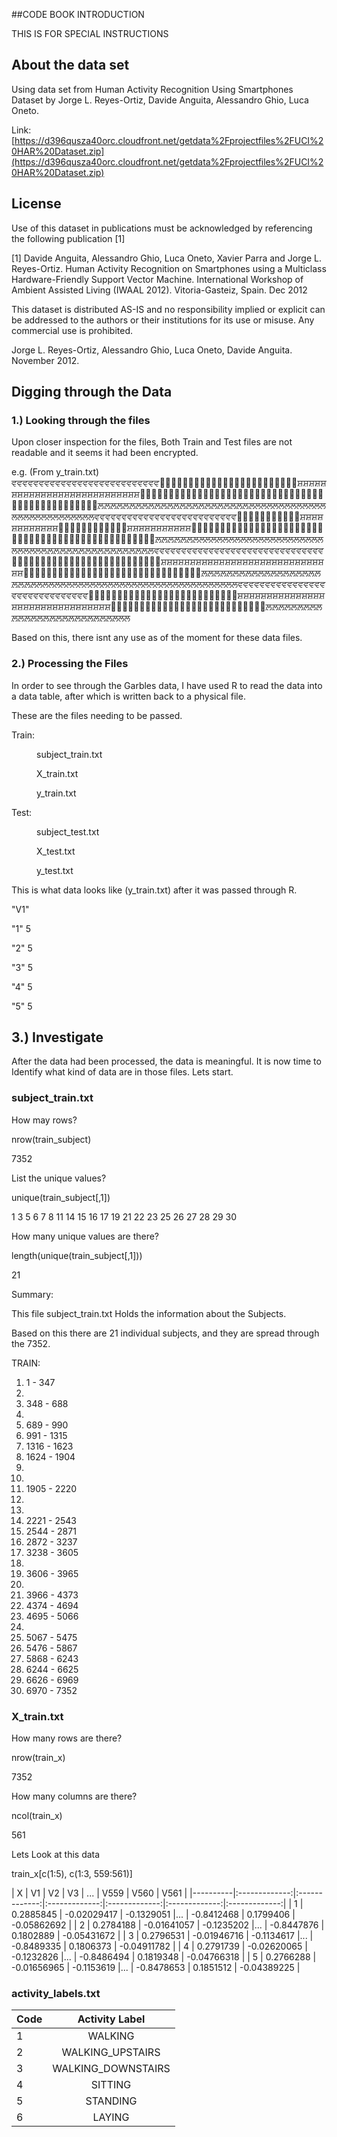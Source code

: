 ##CODE BOOK INTRODUCTION


THIS IS FOR SPECIAL INSTRUCTIONS
## About the data set
Using data set from Human Activity Recognition Using Smartphones Dataset by Jorge L. Reyes-Ortiz, Davide Anguita, Alessandro Ghio, Luca Oneto.

Link:
[https://d396qusza40orc.cloudfront.net/getdata%2Fprojectfiles%2FUCI%20HAR%20Dataset.zip](https://d396qusza40orc.cloudfront.net/getdata%2Fprojectfiles%2FUCI%20HAR%20Dataset.zip)

## License
Use of this dataset in publications must be acknowledged by referencing the following publication [1] 

[1] Davide Anguita, Alessandro Ghio, Luca Oneto, Xavier Parra and Jorge L. Reyes-Ortiz. Human Activity Recognition on Smartphones using a Multiclass Hardware-Friendly Support Vector Machine. International Workshop of Ambient Assisted Living (IWAAL 2012). Vitoria-Gasteiz, Spain. Dec 2012

This dataset is distributed AS-IS and no responsibility implied or explicit can be addressed to the authors or their institutions for its use or misuse. Any commercial use is prohibited.

Jorge L. Reyes-Ortiz, Alessandro Ghio, Luca Oneto, Davide Anguita. November 2012.

## Digging through the Data

### 1.)  Looking through the files
Upon closer inspection for the files,  Both Train and Test files are not readable and it seems it had been encrypted.



e.g. (From y_train.txt)
ਵਵਵਵਵਵਵਵਵਵਵਵਵਵਵਵਵਵਵਵਵਵਵਵਵਵਵ਴਴਴਴਴਴਴਴਴਴਴਴਴਴਴਴਴਴਴਴਴਴਴਴ਸ਼ਸ਼ਸ਼ਸ਼ਸ਼ਸ਼ਸ਼ਸ਼ਸ਼ਸ਼ਸ਼ਸ਼ਸ਼ਸ਼ਸ਼ਸ਼ਸ਼ਸ਼ਸ਼ਸ਼ਸ਼ਸ਼ਸ਼ਸ਼ਸ਼ਸ਼ਸ਼਱਱਱਱਱਱਱਱਱਱਱਱਱਱਱਱਱਱਱਱਱਱਱਱਱਱਱਱਱਱਱਱਱਱਱਱਱਱਱਱਱਱਱਱਱਱਱ਲ਼ਲ਼ਲ਼ਲ਼ਲ਼ਲ਼ਲ਼ਲ਼ਲ਼ਲ਼ਲ਼ਲ਼ਲ਼ਲ਼ਲ਼ਲ਼ਲ਼ਲ਼ਲ਼ਲ਼ਲ਼ਲ਼ਲ਼ਲ਼ਲ਼ਲਲਲਲਲਲਲਲਲਲਲਲਲਲਲਲਲਲਲਲਲਲਲਲਲਲਵਵਵਵਵਵਵਵਵਵਵਵਵਵਵਵਵਵਵਵਵਵਵਵਵਵ਴਴਴਴਴਴਴਴਴਴਴ਸ਼ਸ਼ਸ਼ਸ਼ਸ਼ਸ਼ਸ਼ਸ਼ਸ਼ਸ਼ਸ਼ਸ਼਴਴਴਴਴਴਴਴਴਴਴਴ਸ਼ਸ਼ਸ਼ਸ਼ਸ਼ਸ਼ਸ਼ਸ਼ਸ਼ਸ਼ਸ਼਱਱਱਱਱਱਱਱਱਱਱਱਱਱਱਱਱਱਱਱਱਱਱਱਱਱਱਱਱਱਱਱਱਱਱਱਱਱਱਱਱਱਱਱਱਱਱਱ਲ਼ਲ਼ਲ਼ਲ਼ਲ਼ਲ਼ਲ਼ਲਲਲਲਲਲਲਲਲਲਲਲਲਲਲਲਲਲਲਲਲਲਲਲਲਲਲਲ਼ਲ਼ਲ਼ਲ਼ਲ਼ਲ਼ਲ਼ਲ਼ਲ਼ਲ਼ਲ਼ਲ਼ਲ਼ਲ਼ਲ਼ਲ਼ਲ਼ਵਵਵਵਵਵਵਵਵਵਵਵਵਵਵਵਵਵਵਵਵਵਵਵਵਵਵਵਵਵਵ਴਴਴਴਴਴਴਴਴਴਴਴਴਴਴਴਴਴਴਴਴਴਴਴਴਴ਸ਼ਸ਼ਸ਼ਸ਼ਸ਼ਸ਼ਸ਼ਸ਼ਸ਼ਸ਼ਸ਼ਸ਼ਸ਼ਸ਼ਸ਼ਸ਼ਸ਼ਸ਼ਸ਼ਸ਼ਸ਼ਸ਼ਸ਼ਸ਼ਸ਼ਸ਼ਸ਼ਸ਼ਸ਼ਸ਼਱਱਱਱਱਱਱਱਱਱਱਱਱਱਱਱਱਱਱਱਱਱਱਱਱਱਱਱਱਱਱ਲ਼ਲ਼ਲ਼ਲ਼ਲ਼ਲ਼ਲ਼ਲ਼ਲ਼ਲ਼ਲ਼ਲ਼ਲ਼ਲ਼ਲ਼ਲ਼ਲ਼ਲ਼ਲ਼ਲ਼ਲ਼ਲ਼ਲ਼ਲਲਲਲਲਲਲਲਲਲਲਲਲਲਲਲਲਲਲਲਲਲਲਲਲਲਲਲਲਲਲਲਲਲਵਵਵਵਵਵਵਵਵਵਵਵਵਵਵਵਵਵਵਵਵਵਵਵਵਵਵਵਵਵ਴਴਴਴਴਴਴਴਴਴਴਴਴਴਴਴਴਴਴਴਴਴਴਴਴਴ਸ਼ਸ਼ਸ਼ਸ਼ਸ਼ਸ਼ਸ਼ਸ਼ਸ਼ਸ਼ਸ਼ਸ਼ਸ਼ਸ਼ਸ਼ਸ਼ਸ਼ਸ਼ਸ਼ਸ਼ਸ਼ਸ਼ਸ਼ਸ਼ਸ਼ਸ਼ਸ਼ਸ਼ਸ਼ਸ਼ਸ਼ਸ਼਱਱਱਱਱਱਱਱਱਱਱਱਱਱਱਱਱਱਱਱਱਱਱਱਱਱਱ਲ਼ਲ਼ਲ਼ਲ਼ਲ਼ਲ਼ਲ਼ਲ਼ਲ਼ਲ਼ਲ਼ਲ਼ਲ਼ਲ਼ਲ਼ਲ਼ਲ਼ਲ਼ਲ਼ਲ਼ਲ਼ਲ਼ਲ਼ਲ਼ਲ਼ਲ਼ਲਲ

Based on this, there isnt any use as of the moment for these data files.

### 2.)  Processing the Files

In order to see through the Garbles data,  I have used R to read the data into a data table, after which is written back to a physical file. 

These are the files needing to be passed.

 
<dl>
  <dt>Train:</dt>
  <dd><p>subject_train.txt</p>
      <p>X_train.txt</p>
      <p>y_train.txt</p></dd>

  <dt>Test:</dt>
  <dd><p>subject_test.txt</p>
      <p>X_test.txt</p>
      <p>y_test.txt</p></dd>


<p> </p>
<p>This is what data looks like (y_train.txt) after it was passed through R.</p>

<p>"V1"</p>
<p>"1" 5</p>
<p>"2" 5</p>
<p>"3" 5</p>
<p>"4" 5</p>
<p>"5" 5</p>
</dl>


## 3.)  Investigate

After the data had been processed, the data is meaningful.  It is now time to Identify what kind of data are in those files.
Lets start.

### subject_train.txt
<p>How may rows?</p>
<p>nrow(train_subject)</p>
<p>7352</p>


<p>List the unique values?</p>
<p>unique(train_subject[,1])</p>
<p>1  3  5  6  7  8 11 14 15 16 17 19 21 22 23 25 26 27 28 29 30</p>


<p>How many unique values are there?</p>
<p>length(unique(train_subject[,1]))</p>
<p>21</p>


<p>Summary:</p>
<p>This file subject_train.txt Holds the information about the Subjects. </p>
<p>Based on this there are 21 individual subjects, and they are spread through the 7352.</p>
TRAIN:
<ol>
<li>  1 - 347</li>
<li>   </li>
<li>  348 - 688</li>
<li>  </li>
<li>  689 - 990</li>
<li>  991 - 1315</li>
<li>  1316 - 1623</li>
<li>  1624 - 1904</li>
<li>   </li>
<li>   </li>
<li> 1905 - 2220</li>
<li>  </li>
<li>  </li>
<li> 2221 - 2543</li>
<li> 2544 - 2871</li>
<li> 2872 - 3237</li>
<li> 3238 - 3605</li>
<li>  </li>
<li> 3606 - 3965</li>
<li> </li>
<li> 3966 - 4373</li>
<li> 4374 - 4694</li>
<li> 4695 - 5066</li>
<li>  </li>
<li> 5067 - 5475</li>
<li> 5476 - 5867</li>
<li> 5868 - 6243</li>
<li> 6244 - 6625</li>
<li> 6626 - 6969</li>
<li> 6970 - 7352</li>
</ol>

 
### X_train.txt
<p>How many rows  are there?</p>
<p> nrow(train_x)</p>
<p> 7352</p>

<p>How many columns are there?</p>
<p> ncol(train_x)</p>
<p> 561</p>

<p> Lets Look at this data</P>
<p>train_x[c(1:5), c(1:3, 559:561)]</p>

| X | V1 |  V2 | V3 | ... | V559 | V560 | V561 | 
|----------|:-------------:|:-------------:|:-------------:|:-------------:|:-------------:|:-------------:|
| 1 | 0.2885845 | -0.02029417 | -0.1329051 |... |  -0.8412468 | 0.1799406 | -0.05862692 | 
| 2 | 0.2784188 | -0.01641057 | -0.1235202 |... |  -0.8447876 | 0.1802889 | -0.05431672 | 
| 3 | 0.2796531 | -0.01946716 | -0.1134617 |... |  -0.8489335 | 0.1806373 | -0.04911782 | 
| 4 | 0.2791739 | -0.02620065 | -0.1232826 |... |  -0.8486494 | 0.1819348 | -0.04766318 | 
| 5 | 0.2766288 | -0.01656965 | -0.1153619 |... |  -0.8478653 | 0.1851512 | -0.04389225 | 





### activity_labels.txt
| Code | Activity Label |
|----------|:-------------:|
| 1 | WALKING |
| 2 | WALKING_UPSTAIRS |
| 3 | WALKING_DOWNSTAIRS |
| 4 | SITTING |
| 5 | STANDING |
| 6 | LAYING |





